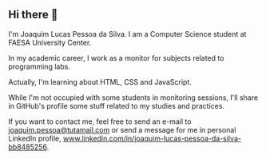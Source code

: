 ## Hi there 👋

I'm Joaquim Lucas Pessoa da Silva. I am a Computer Science student at FAESA University Center.

In my academic career, I work as a monitor for subjects related to programming labs.

Actually, I'm learning about HTML, CSS and JavaScript.

While I'm not occupied with some students in monitoring sessions, I'll share in GitHub's profile some stuff related to my studies and practices.

If you want to contact me, feel free to send an e-mail to joaquim.pessoa@tutamail.com or send a message for me in personal LinkedIn profile, www.linkedin.com/in/joaquim-lucas-pessoa-da-silva-bb8485256.

<!--
**Tio-Joca/Tio-Joca** is a ✨ _special_ ✨ repository because its `README.md` (this file) appears on your GitHub profile.

Here are some ideas to get you started:

- 🔭 I’m currently working on ...
- 🌱 I’m currently learning ...
- 👯 I’m looking to collaborate on ...
- 🤔 I’m looking for help with ...
- 💬 Ask me about ...
- 📫 How to reach me: ...
- 😄 Pronouns: ...
- ⚡ Fun fact: ...
-->
